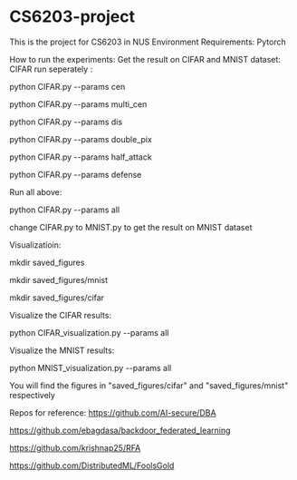# CS6203-project
This is the project for CS6203 in NUS
Environment Requirements:
Pytorch

How to run the experiments:
Get the result on CIFAR and MNIST dataset:
CIFAR run seperately : 

python CIFAR.py --params cen

python CIFAR.py --params multi_cen 

python CIFAR.py --params dis 

python CIFAR.py --params double_pix 

python CIFAR.py --params half_attack

python CIFAR.py --params defense

Run all above:

python CIFAR.py --params all

change CIFAR.py to MNIST.py to get the result on MNIST dataset

Visualizatioin:

mkdir saved_figures

mkdir saved_figures/mnist

mkdir saved_figures/cifar

Visualize the CIFAR results:

python CIFAR_visualization.py --params all

Visualize the MNIST results:

python MNIST_visualization.py --params all

You will find the figures in "saved_figures/cifar" and "saved_figures/mnist" respectively

Repos for reference:
https://github.com/AI-secure/DBA

https://github.com/ebagdasa/backdoor_federated_learning

https://github.com/krishnap25/RFA

https://github.com/DistributedML/FoolsGold

